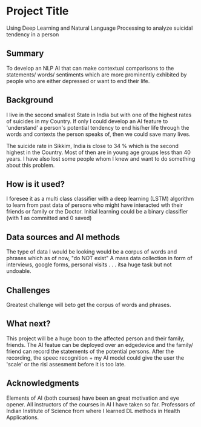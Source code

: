 # Project Title

Using Deep Learning and Natural Language Processing to analyze suicidal tendency in a person 

## Summary

To develop an NLP AI that can make contextual comparisons to the statements/ words/ sentiments which are more prominently exhibited by people who are either depressed or want to end their life.  



## Background

I live in the second smallest State in India but with one of the highest rates of suicides in my Country. If only I could develop an AI feature to 'understand' a person's potential tendency to end his/her life through the words and contexts the person speaks of, then we could save many lives. 

The suicide rate in Sikkim, India is close to 34 % which is the second highest in the Country. Most of then are in young age groups less than 40 years. I have also lost some people whom I knew and want to do something about this problem. 


## How is it used?

I foresee it as a multi class classifier with a deep learning (LSTM) algorithm to learn from past data of persons who might have interacted wth their friends or family or the Doctor. Initial learning could be a binary classifier (with 1 as committed and 0 saved) 


## Data sources and AI methods
The type of data I would be looking would be a corpus of words and phrases which as of now, "do NOT exist" 
A mass data collection in form of interviews, google forms, personal visits . . . itsa huge task but not undoable.



## Challenges

Greatest challenge will beto get the corpus of words and phrases. 

## What next?

This project will be a huge boon to the affected person and their family, friends. 
The AI featue can be deployed over an edgedevice and the family/ friend can record the statements of the potential persons. After the recording, the speec recognition + my AI model could give the user the 'scale' or the risl assesment before it is too late.


## Acknowledgments

Elements of AI (both courses) have been an great motivation and eye opener.
All instructors of the courses in AI I have taken so far. 
Professors of Indian Institute of Science from where I learned DL methods in Health Applications. 
